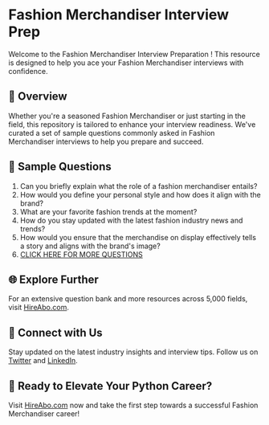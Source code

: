 # Fashion Merchandiser Interview Prep

Welcome to the Fashion Merchandiser Interview Preparation ! This resource is designed to help you ace your Fashion Merchandiser interviews with confidence.

## 🚀 Overview

Whether you're a seasoned Fashion Merchandiser or just starting in the field, this repository is tailored to enhance your interview readiness. We've curated a set of sample questions commonly asked in Fashion Merchandiser interviews to help you prepare and succeed.

## 📝 Sample Questions

1. Can you briefly explain what the role of a fashion merchandiser entails?
2. How would you define your personal style and how does it align with the brand?
3. What are your favorite fashion trends at the moment?
4. How do you stay updated with the latest fashion industry news and trends?
5. How would you ensure that the merchandise on display effectively tells a story and aligns with the brand's image?
6. [CLICK HERE FOR MORE QUESTIONS](https://hireabo.com/job/6_1_8/Fashion%20Merchandiser)

## 🌐 Explore Further

For an extensive question bank and more resources across 5,000 fields, visit [HireAbo.com](https://www.hireabo.com).

## 📱 Connect with Us

Stay updated on the latest industry insights and interview tips. Follow us on [Twitter](https://twitter.com/hireabo) and [LinkedIn](https://www.linkedin.com/in/hire-abo-3609972a8/).

## 🚀 Ready to Elevate Your Python Career?

Visit [HireAbo.com](https://www.hireabo.com) now and take the first step towards a successful Fashion Merchandiser career!
